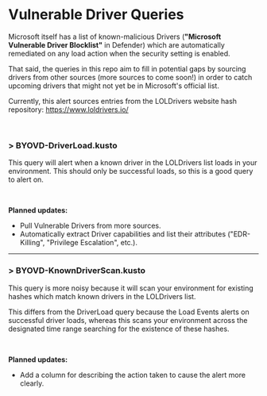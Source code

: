 # Vulnerable Driver Queries

Microsoft itself has a list of known-malicious Drivers (**"Microsoft Vulnerable Driver Blocklist"** in Defender) which are automatically remediated on any load action when the security setting is enabled.

That said, the queries in this repo aim to fill in potential gaps by sourcing drivers from other sources (more sources to come soon!) in order to catch upcoming drivers that might not yet be in Microsoft's official list. 

Currently, this alert sources entries from the LOLDrivers website hash repository: https://www.loldrivers.io/ 

&nbsp;

### > BYOVD-DriverLoad.kusto
This query will alert when a known driver in the LOLDrivers list loads in your environment. This should only be successful loads, so this is a good query to alert on.

&nbsp;

**Planned updates:**
- Pull Vulnerable Drivers from more sources.
- Automatically extract Driver capabilities and list their attributes ("EDR-Killing", "Privilege Escalation", etc.).

---

### > BYOVD-KnownDriverScan.kusto
This query is more noisy because it will scan your environment for existing hashes which match known drivers in the LOLDrivers list. 

This differs from the DriverLoad query because the Load Events alerts on successful driver loads, whereas this scans your environment across the designated time range searching for the existence of these hashes. 

&nbsp;

**Planned updates:**
- Add a column for describing the action taken to cause the alert more clearly.
